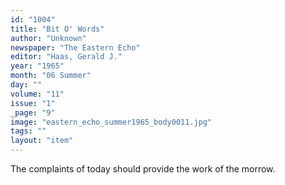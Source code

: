 ```yaml
---
id: "1004"
title: "Bit O' Words"
author: "Unknown"
newspaper: "The Eastern Echo"
editor: "Haas, Gerald J."
year: "1965"
month: "06 Summer"
day: ""
volume: "11"
issue: "1"
_page: "9"
image: "eastern_echo_summer1965_body0011.jpg"
tags: ""
layout: "item"
---
```

The complaints of today should provide
the work of the morrow.
